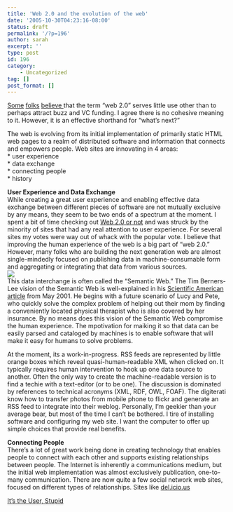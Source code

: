 ```yaml
---
title: 'Web 2.0 and the evolution of the web'
date: '2005-10-30T04:23:16-08:00'
status: draft
permalink: '/?p=196'
author: sarah
excerpt: ''
type: post
id: 196
category:
    - Uncategorized
tag: []
post_format: []
---
```

[Some](http://www.joelonsoftware.com/items/2005/10/21.html) [folks](http://glinden.blogspot.com/2005/10/joel-on-web-20.html) [believe ](http://www.25hoursaday.com/weblog/PermaLink.aspx?guid=de6cdd75-81f1-4c1a-978e-e78509b814df) that the term “web 2.0” serves little use other than to perhaps attract buzz and VC funding. I agree there is no cohesive meaning to it. However, it is an effective shorthand for “what’s next?”

The web is evolving from its initial implementation of primarily static HTML web pages to a realm of distributed software and information that connects and empowers people. Web sites are innovating in 4 areas:  
\* user experience  
\* data exchange  
\* connecting people  
\* history

**User Experience and Data Exchange**  
While creating a great user experience and enabling effective data exchange between different pieces of software are not mutually exclusive by any means, they seem to be two ends of a spectrum at the moment. I spent a bit of time checking out [Web 2.0 or not](http://web2ornot.com) and was struck by the minority of sites that had any real attention to user experience. For several sites my votes were way out of whack with the popular vote. I believe that improving the human experience of the web is a big part of “web 2.0.” However, many folks who are building the next generation web are almost single-mindedly focused on publishing data in machine-consumable form and aggregating or integrating that data from various sources.  
[![](http://www.scientificamerican.com/media/inline/00048144-10D2-1C70-84A9809EC588EF21_arch4.jpg)](http://www.scientificamerican.com/article.cfm?articleID=00048144-10D2-1C70-84A9809EC588EF21&pageNumber=1&catID=2)  
This data interchange is often called the “Semantic Web.” The Tim Berners-Lee vision of the Semantic Web is well-explained in his [Scientific American article](http://www.scientificamerican.com/article.cfm?articleID=00048144-10D2-1C70-84A9809EC588EF21&catID=2) from May 2001. He begins with a future scenario of Lucy and Pete, who quickly solve the complex problem of helping out their mom by finding a conveniently located physical therapist who is also covered by her insurance. By no means does this vision of the Semantic Web compromise the human experience. The mpotivation for maiking it so that data can be easily parsed and cataloged by machines is to enable software that will make it easy for humans to solve problems.

At the moment, its a work-in-progress. RSS feeds are represented by little orange boxes which reveal quasi-human-readable XML when clicked on. It typically requires human intervention to hook up one data source to another. Often the only way to create the machine-readable version is to find a techie with a text-editor (or to be one). The discussion is dominated by references to technical acronyms (XML, RDF, OWL, FOAF). The digiterati know how to transfer photos from mobile phone to flickr and generate an RSS feed to integrate into their weblog. Personally, I’m geekier than your average bear, but most of the time I can’t be bothered. I tire of installing software and configuring my web site. I want the computer to offer up simple choices that provide real benefits.

**Connecting People**  
There’s a lot of great work being done in creating technology that enables people to connect with each other and supports existing relationships between people. The Internet is inherently a communications medium, but the initial web implementation was almost exclusively publication, one-to-many communication. There are now quite a few social network web sites, focused on different types of relationships. Sites like [del.icio.us](http://del.icio.us)

[It’s the User, Stupid](http://blogs.opml.org/cgerrish/2005/09/28#itsTheUserStupid)